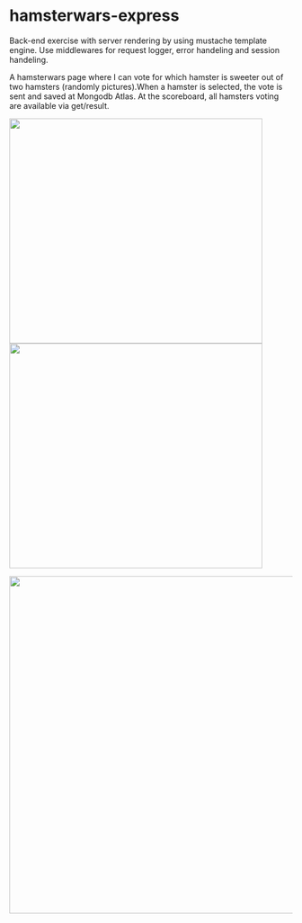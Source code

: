 # hamsterwars-express
Back-end exercise with server rendering by using mustache template engine. Use middlewares for request logger, error handeling and session handeling.

A hamsterwars page where I can vote for which hamster is sweeter out of two hamsters (randomly pictures).When a hamster is selected, the vote is sent and saved at Mongodb Atlas. At the scoreboard, all hamsters voting are available via get/result.

<img width = "450" height ="400" src="https://user-images.githubusercontent.com/97985695/228371569-8c85be79-e1ce-43ed-a6c3-88897df89e43.png"> <img src="https://user-images.githubusercontent.com/97985695/228374274-aad91e0d-7913-462d-a553-332534601e0f.png" width = "450" height ="400">

<img src="https://user-images.githubusercontent.com/97985695/228373487-51e09136-688a-4e13-8f56-02cd2e4a5aca.png" width = "600">

